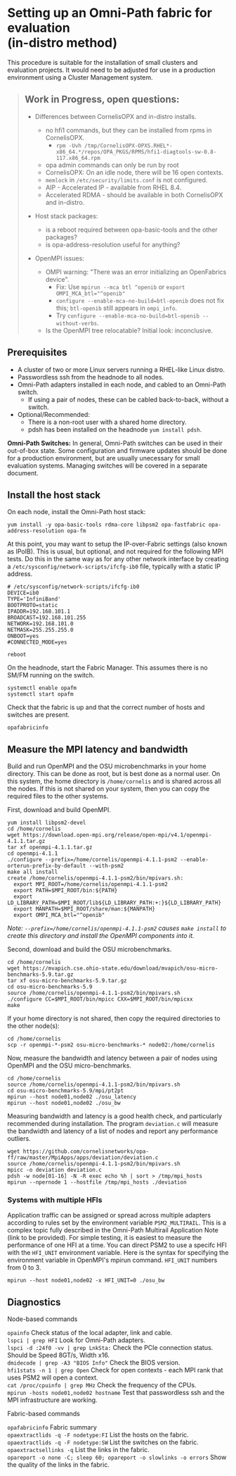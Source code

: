 # Setting up an Omni-Path fabric for evaluation<br>(in-distro method)
This procedure is suitable for the installation of small clusters and evaluation projects. It would need to be adjusted for use in a production environment using a Cluster Management system.


> ## Work in Progress, open questions:
> - Differences between CornelisOPX and in-distro installs.
>   - no hfi1 commands, but they can be installed from rpms in CornelisOPX.
>     - ```rpm -Uvh /tmp/CornelisOPX-OPXS.RHEL*-x86_64.*/repos/OPA_PKGS/RPMS/hfi1-diagtools-sw-0.8-117.x86_64.rpm```
>   - opa admin commands can only be run by root
>   - CornelisOPX: On an idle node, there will be 16 open contexts.
>   - ```memlock``` in ```/etc/security/limits.conf``` is not configured.
>   - AIP - Accelerated IP - available from RHEL 8.4.
>   - Accelerated RDMA - should be available in both CornelisOPX and in-distro.
>   
> - Host stack packages:
>   - is a reboot required between opa-basic-tools and the other packages?
>   - is opa-address-resolution useful for anything?
> - OpenMPI issues:
>   - OMPI warning: "There was an error initializing an OpenFabrics device".
>     - Fix: Use ```mpirun --mca btl ^openib``` or ```export OMPI_MCA_btl="^openib"```
>     -  ```configure --enable-mca-no-build=btl-openib``` does not fix this; ```btl-openib``` still appears in ```ompi_info```.
>     -  Try ```configure --enable-mca-no-build=btl-openib --without-verbs```.
>   - Is the OpenMPI tree relocatable? Initial look: inconclusive.



## Prerequisites
- A cluster of two or more Linux servers running a RHEL-like Linux distro.
- Passwordless ssh from the headnode to all nodes.
- Omni-Path adapters installed in each node, and cabled to an Omni-Path switch.
  - If using a pair of nodes, these can be cabled back-to-back, without a switch.
- Optional/Recommended:
  - There is a non-root user with a shared home directory.
  - pdsh has been installed on the headnode ```yum install pdsh```.

**Omni-Path Switches:** In general, Omni-Path switches can be used in their out-of-box state. Some configuration and firmware updates should be done for a production environment, but are usually unecessary for small evaluation systems. Managing switches will be covered in a separate document.

## Install the host stack
On each node, install the Omni-Path host stack:
```
yum install -y opa-basic-tools rdma-core libpsm2 opa-fastfabric opa-address-resolution opa-fm
```
At this point, you may want to setup the IP-over-Fabric settings (also known as IPoIB). This is usual, but optional, and not required for the following MPI tests. Do this in the same way as for any other network interface by creating a ```/etc/sysconfig/network-scripts/ifcfg-ib0``` file, typically with a static IP address.
```
# /etc/sysconfig/network-scripts/ifcfg-ib0
DEVICE=ib0
TYPE='InfiniBand'
BOOTPROTO=static
IPADDR=192.168.101.1
BROADCAST=192.168.101.255
NETWORK=192.168.101.0
NETMASK=255.255.255.0
ONBOOT=yes
#CONNECTED_MODE=yes
```
```
reboot
```
On the headnode, start the Fabric Manager. This assumes there is no SM/FM running on the switch.
```
systemctl enable opafm
systemctl start opafm
```
Check that the fabric is up and that the correct number of hosts and switches are present.
```
opafabricinfo
```

## Measure the MPI latency and bandwidth
Build and run OpenMPI and the OSU microbenchmarks in your home directory. This can be done as root, but is best done as a normal user. On this system, the home directory is ```/home/cornelis``` and is shared across all the nodes. If this is not shared on your system, then you can copy the required files to the other systems.

First, download and build OpenMPI.
```
yum install libpsm2-devel
cd /home/cornelis
wget https://download.open-mpi.org/release/open-mpi/v4.1/openmpi-4.1.1.tar.gz
tar xf openmpi-4.1.1.tar.gz
cd openmpi-4.1.1
./configure --prefix=/home/cornelis/openmpi-4.1.1-psm2 --enable-orterun-prefix-by-default --with-psm2
make all install
create /home/cornelis/openmpi-4.1.1-psm2/bin/mpivars.sh:
  export MPI_ROOT=/home/cornelis/openmpi-4.1.1-psm2
  export PATH=$MPI_ROOT/bin:${PATH}
  export LD_LIBRARY_PATH=$MPI_ROOT/lib${LD_LIBRARY_PATH:+:}${LD_LIBRARY_PATH}
  export MANPATH=$MPI_ROOT/share/man:${MANPATH}
  export OMPI_MCA_btl="^openib"
```
*Note: ```--prefix=/home/cornelis/openmpi-4.1.1-psm2``` causes ```make install``` to create this directory and install the OpenMPI components into it.*

Second, download and build the OSU microbenchmarks.
```
cd /home/cornelis
wget https://mvapich.cse.ohio-state.edu/download/mvapich/osu-micro-benchmarks-5.9.tar.gz
tar xf osu-micro-benchmarks-5.9.tar.gz
cd osu-micro-benchmarks-5.9
source /home/cornelis/openmpi-4.1.1-psm2/bin/mpivars.sh
./configure CC=$MPI_ROOT/bin/mpicc CXX=$MPI_ROOT/bin/mpicxx
make
```
If your home directory is not shared, then copy the required directories to the other node(s):
```
cd /home/cornelis
scp -r openmpi-*-psm2 osu-micro-benchmarks-* node02:/home/cornelis
```
Now, measure the bandwidth and latency between a pair of nodes using OpenMPI and the OSU micro-benchmarks.
```
cd /home/cornelis
source /home/cornelis/openmpi-4.1.1-psm2/bin/mpivars.sh
cd osu-micro-benchmarks-5.9/mpi/pt2pt
mpirun --host node01,node02 ./osu_latency
mpirun --host node01,node02 ./osu_bw
```
Measuring bandwidth and latency is a good health check, and particularly recommended during installation.
The program ```deviation.c``` will measure the bandwidth and latency of a list of nodes and report any performance outliers.
```
wget https://github.com/cornelisnetworks/opa-ff/raw/master/MpiApps/apps/deviation/deviation.c
source /home/cornelis/openmpi-4.1.1-psm2/bin/mpivars.sh
mpicc -o deviation deviation.c
pdsh -w node[01-16] -N -R exec echo %h | sort > /tmp/mpi_hosts
mpirun --npernode 1 --hostfile /tmp/mpi_hosts ./deviation
```


### Systems with multiple HFIs
Application traffic can be assigned or spread across multiple adapters according to rules set by the environment variable ```PSM2_MULTIRAIL```.
This is a complex topic fully described in the Omni-Path Multirail Application Note (link to be provided).
For simple testing, it is easiest to measure the performance of one HFI at a time. You can direct PSM2 to use a specifc HFI with the ```HFI_UNIT``` environment variable. Here is the syntax for specifying the environment variable in OpenMPI's mpirun command. ```HFI_UNIT``` numbers from 0 to 3.
```
mpirun --host node01,node02 -x HFI_UNIT=0 ./osu_bw
```

## Diagnostics
Node-based commands

```opainfo``` Check status of the local adapter, link and cable.<br>
```lspci | grep HFI``` Look for Omni-Path adapters.<br>
```lspci -d :24f0 -vv | grep LnkSta:``` Check the PCIe connection status. Should be Speed 8GT/s, Width x16.<br>
```dmidecode | grep -A3 "BIOS Info"``` Check the BIOS version.<br>
```hfi1stats -n 1 | grep Open``` Check for open contexts - each MPI rank that uses PSM2 will open a context.<br>
```cat /proc/cpuinfo | grep MHz``` Check the frequency of the CPUs.<br>
```mpirun -hosts node01,node02 hostname``` Test that passwordless ssh and the MPI infrastructure are working.<br>

Fabric-based commands

```opafabricinfo``` Fabric summary<br>
```opaextractlids -q -F nodetype:FI``` List the hosts on the fabric.<br>
```opaextractlids -q -F nodetype:SW``` List the switches on the fabric.<br>
```opaextractsellinks -q``` List the links in the fabric.<br>
```opareport -o none -C; sleep 60; opareport -o slowlinks -o errors``` Show the quality of the links in the fabric.<br>
